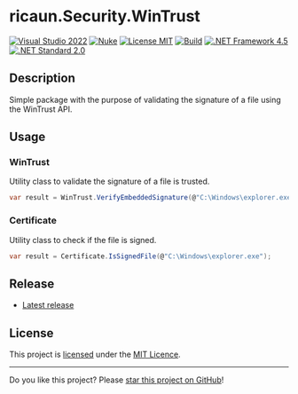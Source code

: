# ricaun.Security.WinTrust

[![Visual Studio 2022](https://img.shields.io/badge/Visual%20Studio-2022-blue)](../..)
[![Nuke](https://img.shields.io/badge/Nuke-Build-blue)](https://nuke.build/)
[![License MIT](https://img.shields.io/badge/License-MIT-blue.svg)](LICENSE)
[![Build](../../actions/workflows/Build.yml/badge.svg)](../../actions)
[![.NET Framework 4.5](https://img.shields.io/badge/.NET%20Framework%204.5-blue.svg)](../..)
[![.NET Standard 2.0](https://img.shields.io/badge/.NET%20Standard%202.0-blue.svg)](../..)

## Description

Simple package with the purpose of validating the signature of a file using the WinTrust API.

## Usage
### WinTrust
Utility class to validate the signature of a file is trusted.

```csharp
var result = WinTrust.VerifyEmbeddedSignature(@"C:\Windows\explorer.exe");
```

### Certificate
Utility class to check if the file is signed.

```csharp
var result = Certificate.IsSignedFile(@"C:\Windows\explorer.exe");
```

## Release

* [Latest release](../../releases/latest)

## License

This project is [licensed](LICENSE) under the [MIT Licence](https://en.wikipedia.org/wiki/MIT_License).

---

Do you like this project? Please [star this project on GitHub](../../stargazers)!